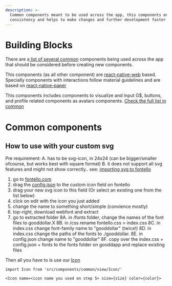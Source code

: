 ```yaml
---
description: >-
  Common components meant to be used across the app, this components ensure
  consistency and helps to make changes and further development faster.
---
```


# Building Blocks

There are a[ list of several common](../docs/dapp/components/common.md) components being used across the app that should be considered before creating new components.

This components \(as all other component\) are [react-native-web](https://github.com/necolas/react-native-web) based. Specially components with interactions follow material guidelines and are based on [react-native-paper](https://reactnativepaper.com/)

This components includes components to visualize and input G\$, buttons, and profile related components as avatars components. [Check the full list in common](../docs/dapp/components/common.md)

# Common components

## How to use <Icon> with your custom svg

Pre requirement:
A. has to be svg-icon, in 24x24 (can be bigger/smaller ofcourse, but works best with square format)
B. it does not support all svg features and might not show correctly.. see: [importing svg to fontello](https://github.com/fontello/fontello/wiki/How-to-use-custom-images#importing-svg-images)

1. go to [fontello.com](https://fontello.com)
2. drag the [config.json](https://github.com/GoodDollar/GoodDAPP/tree/master/src/assets/fonts/config.json) to the custom icon field on fontello
3. drag your new svg icon to this field (Or select an existing one from the list below)
4. click on edit with the icon you just added
5. change the name to something short/simple (convience mostly)
6. top-right, download webfont and extract
7. go to extracted folder
   8A. in /fonts folder, change the names of the font files to gooddollar.X
   8B. in /css rename fontello.css > index.css
   8C. in index.css change font-family name to "gooddollar" (twice!)
   8D. in index.css change the paths of the fonts to ./gooddollar.<font>
   8E. in config.json change name to "gooddollar"
   8F. copy over the index.css + config.json + fonts to the fonts folder on gooddapp and replace existing files

Then all you have to is use our [Icon](https://github.com/GoodDollar/GoodDAPP/tree/master/src/components/common/view/Icon/)

```
import Icon from 'src/components/common/view/Icon/'

<Icon name=<icon name you used on step 5> size={size} color={color}>

```
